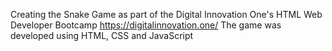 Creating the Snake Game as part of the Digital Innovation One's HTML Web Developer Bootcamp https://digitalinnovation.one/
The game was developed using HTML, CSS and JavaScript

